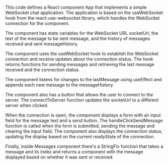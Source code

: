 This code defines a React component App that implements a simple WebSocket chat application. The application is based on the useWebSocket hook from the react-use-websocket library, which handles the WebSocket connection for the component.

The component has state variables for the WebSocket URL socketUrl, the text of the message to be sent message, and the history of messages received and sent messageHistory.

The component uses the useWebSocket hook to establish the WebSocket connection and receive updates about the connection status. The hook returns functions for sending messages and retrieving the last message received and the connection status.

The component listens for changes to the lastMessage using useEffect and appends each new message to the messageHistory.

The component also has a button that allows the user to connect to the server. The connectToServer function updates the socketUrl to a different server when clicked.

When the connection is open, the component displays a form with an input field for the message text and a send button. The handleClickSendMessage function is called when the form is submitted, sending the message and clearing the input field. The component also displays the connection status, updating the display based on the current readyState of the connection.

Finally, inside Messages component there's a StringFix function that takes a message and its index and returns a component with the message displayed based on whether it was sent or received.
